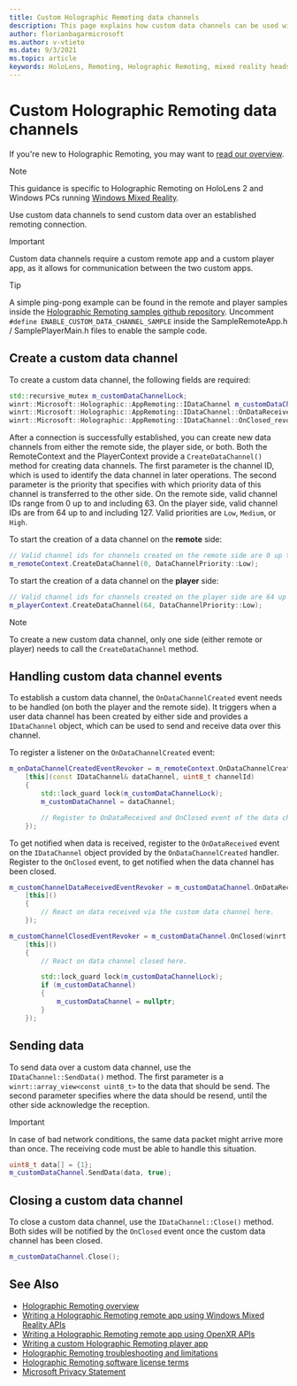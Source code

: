```yaml
---
title: Custom Holographic Remoting data channels
description: This page explains how custom data channels can be used with the Windows Mixed Reality API to send user data over the already-established Holographic Remoting connection.
author: florianbagarmicrosoft
ms.author: v-vtieto
ms.date: 9/3/2021
ms.topic: article
keywords: HoloLens, Remoting, Holographic Remoting, mixed reality headset, windows mixed reality headset, virtual reality headset, data channels
---
```


# Custom Holographic Remoting data channels

If you're new to Holographic Remoting, you may want to [read our overview](../advanced-concepts/holographic-remoting-overview.md).

> [!NOTE]
> This guidance is specific to Holographic Remoting on HoloLens 2 and Windows PCs running [Windows Mixed Reality](../../discover/navigating-the-windows-mixed-reality-home.md).

Use custom data channels to send custom data over an established remoting connection.

> [!IMPORTANT]
> Custom data channels require a custom remote app and a custom player app, as it allows for communication between the two custom apps.

> [!TIP]
> A simple ping-pong example can be found in the remote and player samples inside the [Holographic Remoting samples github repository](https://github.com/microsoft/MixedReality-HolographicRemoting-Samples). Uncomment ```#define ENABLE_CUSTOM_DATA_CHANNEL_SAMPLE``` inside the SampleRemoteApp.h / SamplePlayerMain.h files to enable the sample code.


## Create a custom data channel


To create a custom data channel, the following fields are required:
```cpp
std::recursive_mutex m_customDataChannelLock;
winrt::Microsoft::Holographic::AppRemoting::IDataChannel m_customDataChannel = nullptr;
winrt::Microsoft::Holographic::AppRemoting::IDataChannel::OnDataReceived_revoker m_customChannelDataReceivedEventRevoker;
winrt::Microsoft::Holographic::AppRemoting::IDataChannel::OnClosed_revoker m_customChannelClosedEventRevoker;
```

After a connection is successfully established, you can create new data channels from either the remote side, the player side, or both. Both the RemoteContext and the PlayerContext provide a ```CreateDataChannel()``` method for creating data channels. The first parameter is the channel ID, which is used to identify the data channel in later operations. The second parameter is the priority that specifies with which priority data of this channel is transferred to the other side. On the remote side, valid channel IDs range from 0 up to and including 63. On the player side, valid channel IDs are from 64 up to and including 127. Valid priorities are ```Low```, ```Medium```, or ```High```.

To start the creation of a data channel on the **remote** side:
```cpp
// Valid channel ids for channels created on the remote side are 0 up to and including 63
m_remoteContext.CreateDataChannel(0, DataChannelPriority::Low);
```

To start the creation of a data channel on the **player** side:
```cpp
// Valid channel ids for channels created on the player side are 64 up to and including 127
m_playerContext.CreateDataChannel(64, DataChannelPriority::Low);
```

> [!NOTE]
> To create a new custom data channel, only one side (either remote or player) needs to call the ```CreateDataChannel``` method.

## Handling custom data channel events

To establish a custom data channel, the ```OnDataChannelCreated``` event needs to be handled (on both the player and the remote side). It triggers when a user data channel has been created by either side and provides a ```IDataChannel``` object, which can be used to send and receive data over this channel.

To register a listener on the ```OnDataChannelCreated``` event:
```cpp
m_onDataChannelCreatedEventRevoker = m_remoteContext.OnDataChannelCreated(winrt::auto_revoke,
    [this](const IDataChannel& dataChannel, uint8_t channelId)
    {
        std::lock_guard lock(m_customDataChannelLock);
        m_customDataChannel = dataChannel;

        // Register to OnDataReceived and OnClosed event of the data channel here, see below...
    });
```

To get notified when data is received, register to the ```OnDataReceived``` event on the ```IDataChannel``` object provided by the ```OnDataChannelCreated``` handler. Register to the ```OnClosed``` event, to get notified when the data channel has been closed.

```cpp
m_customChannelDataReceivedEventRevoker = m_customDataChannel.OnDataReceived(winrt::auto_revoke, 
    [this]()
    {
        // React on data received via the custom data channel here.
    });

m_customChannelClosedEventRevoker = m_customDataChannel.OnClosed(winrt::auto_revoke,
    [this]()
    {
        // React on data channel closed here.

        std::lock_guard lock(m_customDataChannelLock);
        if (m_customDataChannel)
        {
            m_customDataChannel = nullptr;
        }
    });
```

## Sending data

To send data over a custom data channel, use the ```IDataChannel::SendData()``` method. The first parameter is a ```winrt::array_view<const uint8_t>``` to the data that should be send. The second parameter specifies where the data should be resend, until the other side acknowledge the reception. 

> [!IMPORTANT]
> In case of bad network conditions, the same data packet might arrive more than once. The receiving code must be able to handle this situation.

```cpp
uint8_t data[] = {1};
m_customDataChannel.SendData(data, true);
```

## Closing a custom data channel

To close a custom data channel, use the ```IDataChannel::Close()``` method. Both sides will be notified by the ```OnClosed``` event once the custom data channel has been closed.

```cpp
m_customDataChannel.Close();
```

## See Also
* [Holographic Remoting overview](../advanced-concepts/holographic-remoting-overview.md)
* [Writing a Holographic Remoting remote app using Windows Mixed Reality APIs](holographic-remoting-create-remote-wmr.md)
* [Writing a Holographic Remoting remote app using OpenXR APIs](holographic-remoting-create-remote-openxr.md)
* [Writing a custom Holographic Remoting player app](holographic-remoting-create-player.md)
* [Holographic Remoting troubleshooting and limitations](holographic-remoting-troubleshooting.md)
* [Holographic Remoting software license terms](/legal/mixed-reality/microsoft-holographic-remoting-software-license-terms)
* [Microsoft Privacy Statement](https://go.microsoft.com/fwlink/?LinkId=521839)

